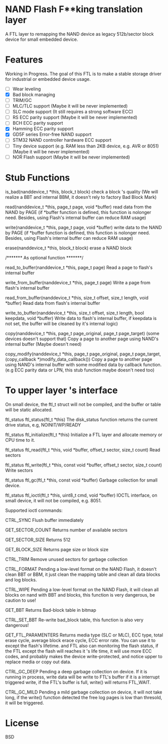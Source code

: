 NAND Flash F**king translation layer
======

A FTL layer to remapping the NAND device as legacy 512b/sector block device for small embedded device.

Features
===

Working in Progress. The goal of this FTL is to make a stable storage driver for industrial or embedded device usage.

- [ ] Wear leveling
- [x] Bad block managing
- [ ] TRIM/GC
- [ ] MLC/TLC support (Maybe it will be never implemented)
- [ ] SLC mode support (It still requires a strong software ECC)
- [ ] RS ECC parity support (Maybe it will be never implemented)
- [ ] BCH ECC parity support
- [x] Hamming ECC parity support
- [x] GD5F series Error-free NAND support
- [ ] STM32 NAND controller hardware ECC support
- [ ] Tiny device support (e.g. RAM less than 2KB device, e.g. AVR or 8051) (Maybe it will be never implemented)
- [ ] NOR Flash support (Maybe it will be never implemented)
 
Stub Functions
===

is_bad(nanddevice_t *this, block_t block) check a block 's quality (We will realize a BBT and internal BBM, it doesn't rely to factory Bad Block Mark)

read(nanddevice_t *this, page_t page, void *buffer) read data from the NAND by PAGE (if *buffer function is defined, this function is nolonger need. Besides, using Flash's internal buffer can reduce RAM usage)

write(nanddevice_t *this, page_t page, void *buffer) write data to the NAND by PAGE (if *buffer function is defined, this function is nolonger need. Besides, using Flash's internal buffer can reduce RAM usage)

erase(nanddevice_t *this, block_t block) erase a NAND block

/******* As optional function *******/

read_to_buffer(nanddevice_t *this, page_t page) Read a page to flash's internal buffer

write_from_buffer(nanddevice_t *this, page_t page) Write a page from flash's internal buffer

read_from_buffer(nanddevice_t *this, size_t offset, size_t length, void *buffer) Read data from flash's internal buffer

write_to_buffer(nanddevice_t *this, size_t offset, size_t length, bool keepdata, void *buffer) Write data to flash's internal buffer, if keepdata is not set, the buffer will be cleaned by it's internal logic)

copy(nanddevice_t *this, page_t page_original, page_t page_target) (some devices doesn't support that) Copy a page to another page using NAND's internal buffer (Maybe doesn't need)

copy_modify(nanddevice_t *this, page_t page_original, page_t page_target, (copy_callback *)modify_data_callback()) Copy a page to another page using NAND's internal buffer with some modified data by callback function. (e.g ECC parity data or LPN, this stub function maybe doesn't need too)

To upper layer 's interface
===

On small device, the ftl_t struct will not be compiled, and the buffer or table will be static allocated.

ftl_status ftl_status(ftl_t *this) The disk_status function returns the current drive status, e.g, NOINIT/WP/READY

ftl_status ftl_initialize(ftl_t *this) Initialize a FTL layer and allocate memory or CPU time to it. 

ftl_status ftl_read(ftl_t *this, void *buffer, offset_t sector, size_t count) Read sectors

ftl_status ftl_write(ftl_t *this, const void *buffer, offset_t sector, size_t count) Write sectors

ftl_status ftl_gc(ftl_t *this, const void *buffer) Garbage collection for small device.

ftl_status ftl_ioctl(ftl_t *this, uint8_t cmd, void *buffer) IOCTL interface, on small device, it will not be compiled, e.g. 8051.

Supported ioctl commands:

CTRL_SYNC Flush buffer immediately

GET_SECTOR_COUNT Returns number of available sectors

GET_SECTOR_SIZE Returns 512

GET_BLOCK_SIZE Returns page size or block size

CTRL_TRIM Remove unused sectors for garbage collection

CTRL_FORMAT Pending a low-level format on the NAND Flash, it doesn't clean BBT or BBM, it just clean the mapping table and clean all data blocks and log blocks.

CTRL_WIPE Pending a low-level format on the NAND Flash, it will clean all blocks on nand with BBT and blocks, this function is very dangerous, be caution to use!

GET_BBT Returns Bad-block table in bitmap

CTRL_SET_BBT Re-write bad_block table, this function is also very dangerous!

GET_FTL_PARAMENTERS Returns media type (SLC or MLC), ECC type, total erase cycle, average block erace cycle, ECC error rate. You can use it to except the flash's lifetime. and FTL also can monitoring the flash status, if the FTL except the flash will reaches it 's life time, it will use more ECC codes, and probably makes the device write-protected, and notice upper to replace media or copy out data.

CTRL_GC_DEEP Pending a deep garbage collection on device. If it is running in process, write data will be write to FTL's buffer if it is a interrupt triggered write, if the FTL's buffer is full, write() will returns FTL_WAIT.

CTRL_GC_MILD Pending a mild garbage collection on device, it will not take long, if the write() function detected the free log pages is low than thresold, it will be triggered.


License
===

BSD


